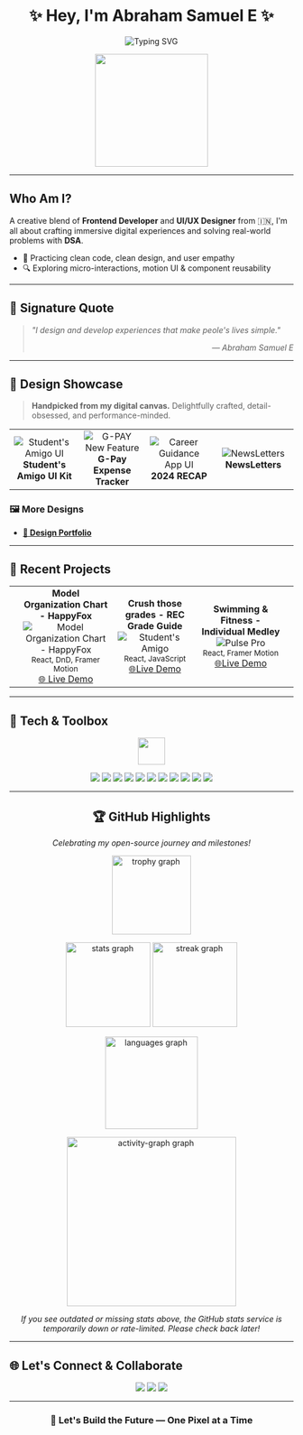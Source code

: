 <h1 align="center">✨ Hey, I'm Abraham Samuel E ✨</h1>

<p align="center">
  <img src="https://readme-typing-svg.demolab.com?font=Fira+Code&weight=600&size=22&pause=1000&color=06F1D9&center=true&vCenter=true&width=500&lines=Developer+%2B+Designer+%F0%9F%92%A1;Frontend+Specialist+%7C+DSA+Practitioner;UI%2FUX+Craftsman+%7C+Pixel+Perfectionist;Let's+Build+Something+Awesome!" alt="Typing SVG" />
</p>

<p align="center">
  <img src="https://media.giphy.com/media/3o7abKhOpu0NwenH3O/giphy.gif" height="200"/>
</p>

---

## Who Am I?

A creative blend of **Frontend Developer** and **UI/UX Designer** from 🇮🇳, I'm all about crafting immersive digital experiences and solving real-world problems with **DSA**.

- 🧠 Practicing clean code, clean design, and user empathy
- 🔍 Exploring micro-interactions, motion UI & component reusability

---

## 🌠 Signature Quote

> *"I design and develop experiences that make peole's lives simple."*  
> <p align="right"><i>— Abraham Samuel E</i></p>

---

## 🎨 Design Showcase

> **Handpicked from my digital canvas.** Delightfully crafted, detail-obsessed, and performance-minded.

<p align="center">
  <table>
    <tr>
      <td align="center" width="250">
        <!-- <a href="https://www.figma.com/file/XYZ/Students-Amigo-Designs"> -->
          <img src="https://res.cloudinary.com/dlnwacm5j/image/upload/v1751348819/student_s_amigo_sezmi5.png" alt="Student's Amigo UI"/>
        </a><br/>
        <b>Student's Amigo UI Kit</b><br/>
        <!-- <sub>Figma, Tailwind</sub> -->
      </td>
      <td align="center" width="250">
        <!-- <a href="https://xyz.com/pulse-pro-ui"> -->
          <img src="https://res.cloudinary.com/dlnwacm5j/image/upload/v1751349926/gpay_s68eww.png" alt="G-PAY New Feature"/>
        </a><br/>
        <b>G-Pay Expense Tracker</b><br/>
        <!-- <sub>React Native, Firebase, Lottie</sub> -->
      </td>
      <td align="center" width="250">
        <!-- <a href="https://dribbble.com/shots/YourShotLink"> -->
          <img src="https://res.cloudinary.com/dlnwacm5j/image/upload/v1751362128/2024-recap_x4kl6e.png" alt="Career Guidance App UI"/>
        </a><br/>
        <b>2024 RECAP</b><br/>
        <!-- <sub>Figma, Framer</sub> -->
      </td>
      <td align="center" width="250">
        <!-- <a href="https://github.com/sam-verse/food-app-ui"> -->
          <img src="https://res.cloudinary.com/dlnwacm5j/image/upload/v1751353646/newsletters.png" alt="NewsLetters"/>
        </a><br/>
        <b>NewsLetters</b><br/>
        <!-- <sub>Kotlin, Android Studio</sub> -->
      </td>
    </tr>
  </table>
</p>

### 🖼️ More Designs

- <a href="https://drive.google.com/file/d/1fB-BH-Dw0byBYrAvnz2tyGkv8a_zmai5/view"><b>🧠 Design Portfolio</b></a> 

---

## 🚀 Recent Projects

<p align="center">
  <table>
    <tr>
      <td></td>
      <td align="center" width="250">
        <b>Model Organization Chart - HappyFox</b><br/>
        <img src="https://res.cloudinary.com/dlnwacm5j/image/upload/v1751358297/happyfox-ss_rzkasb.png" alt="Model Organization Chart - HappyFox"/><br/>
        <sub>React, DnD, Framer Motion</sub><br/>
        <a href="https://happyfox-frontend-assignment-abraham.vercel.app">🌐 Live Demo</a>
      </td>
      <td align="center" width="250">
        <b>Crush those grades - REC Grade Guide</b><br/>
        <img src="https://res.cloudinary.com/dlnwacm5j/image/upload/v1751358757/Screenshot_2025-07-01_140021_nysday.png" alt="Student's Amigo"/><br/>
        <sub>React, JavaScript</sub><br/>
         <a href="https://rec-grade-guide.vercel.app/">🌐Live Demo</a>
      </td>
      <td align="center" width="250">
        <b>Swimming & Fitness - Individual Medley</b><br/>
        <img src="https://res.cloudinary.com/dlnwacm5j/image/upload/v1751358303/individual-medley-ss_fmp2rv.png" alt="Pulse Pro"/><br/>
        <sub>React, Framer Motion</sub><br/>
        <a href="https://individual-medley.vercel.app/">🌐Live Demo</a>
      </td>
      <td></td>
    </tr>
  </table>
</p>


---

## 🧰 Tech & Toolbox

<p align="center">
  <img src="https://skillicons.dev/icons?i=html,css,js,ts,react,tailwind,firebase,figma,vscode,cpp" height="48"/>
</p>

<p align="center">
  <img src="https://img.shields.io/badge/HTML-E34F26?style=for-the-badge&logo=html5&logoColor=white"/>
  <img src="https://img.shields.io/badge/CSS-1572B6?style=for-the-badge&logo=css3"/>
  <img src="https://img.shields.io/badge/JavaScript-F7DF1E?style=for-the-badge&logo=javascript&logoColor=black"/>
  <img src="https://img.shields.io/badge/TypeScript-007ACC?style=for-the-badge&logo=typescript"/>
  <img src="https://img.shields.io/badge/C++-00599C?style=for-the-badge&logo=cplusplus"/>
  <img src="https://img.shields.io/badge/React-20232A?style=for-the-badge&logo=react"/>
  <img src="https://img.shields.io/badge/Tailwind-38B2AC?style=for-the-badge&logo=tailwindcss"/>
  <img src="https://img.shields.io/badge/Framer-0055FF?style=for-the-badge&logo=framer"/>
  <img src="https://img.shields.io/badge/Firebase-FFCA28?style=for-the-badge&logo=firebase"/>
  <img src="https://img.shields.io/badge/Figma-F24E1E?style=for-the-badge&logo=figma"/>
  <img src="https://img.shields.io/badge/VSCode-007ACC?style=for-the-badge&logo=visualstudiocode"/>
</p>

---

<h2 align="center">🏆 GitHub Highlights</h2>
<p align="center"><i>Celebrating my open-source journey and milestones!</i></p>

<p align="center">
  <img src="https://github-profile-trophy.vercel.app/?username=sam-verse&theme=github&column=10&margin-w=8&margin-h=8&no-bg=false&no-frame=false" height="140" alt="trophy graph" />
</p>

<p align="center">
  <img src="https://github-readme-stats.vercel.app/api?username=sam-verse&show_icons=true&theme=blue&hide_border=false" height="150" alt="stats graph" />
  <img src="https://streak-stats.demolab.com?user=sam-verse&theme=github&hide_border=false&border_radius=5" height="150" alt="streak graph" />
</p>

<p align="center">
  <img src="https://github-readme-stats.vercel.app/api/top-langs?username=sam-verse&layout=compact&theme=blue&hide_border=false" height="164" alt="languages graph" />
</p>

<p align="center">
  <img src="https://github-readme-activity-graph.vercel.app/graph?username=sam-verse&theme=github&area=true&hide_border=false" height="300" alt="activity-graph graph" />
</p>

<p align="center"><i>If you see outdated or missing stats above, the GitHub stats service is temporarily down or rate-limited. Please check back later!</i></p>

---

## 🌐 Let's Connect & Collaborate

<p align="center">
  <a href="https://www.linkedin.com/in/abrahamsamuel-e/"><img src="https://img.shields.io/badge/LinkedIn-blue?style=for-the-badge&logo=linkedin" /></a>
  <a href="mailto:abrahamsamuel562004@gmail.com"><img src="https://img.shields.io/badge/Gmail-red?style=for-the-badge&logo=gmail" /></a>
  <a href="https://github.com/sam-verse"><img src="https://img.shields.io/badge/GitHub-black?style=for-the-badge&logo=github" /></a>
</p>

---

<h3 align="center">🚀 Let's Build the Future — One Pixel at a Time</h3>

